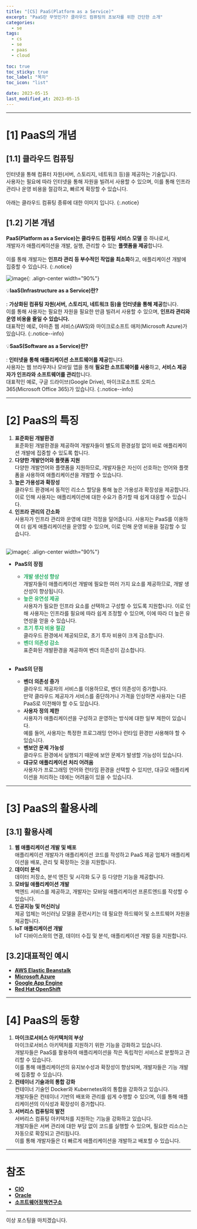 ```yaml
---
title: "[CS] PaaS(Platform as a Service)"
excerpt: "PaaS란 무엇인가? 클라우드 컴퓨팅의 초보자를 위한 간단한 소개"
categories:
  - se
tags:
  - cs
  - se
  - paas
  - cloud
  
toc: true
toc_sticky: true
toc_label: "목차"
toc_icon: "list"

date: 2023-05-15
last_modified_at: 2023-05-15
---
```


- - - - - - - - - - - - - - - - - - - - - - - - - - - - - - - - - - - - - - - - - - - - - - - - - - - - - - - - - - - - 
# [1] PaaS의 개념

## [1.1] 클라우드 컴퓨팅

인터넷을 통해 컴퓨터 자원(서버, 스토리지, 네트워크 등)을 제공하는 기술입니다.<br>
사용자는 필요에 따라 인터넷을 통해 자원을 빌려서 사용할 수 있으며, 이를 통해 인프라 관리나 운영 비용을 절감하고, 빠르게 확장할 수 있습니다.<br><br>
아래는 클라우드 컴퓨팅 종류에 대한 이미지 입니다.
{:.notice}

## [1.2] 기본 개념

**PaaS(Platform as a Service)는 클라우드 컴퓨팅 서비스 모델** 중 하나로서,<br>
개발자가 애플리케이션을 개발, 실행, 관리할 수 있는 **플랫폼을 제공**합니다.<br><br>
이를 통해 개발자는 **인프라 관리 등 부수적인 작업을 최소화**하고, 애플리케이션 개발에 집중할 수 있습니다.
{:.notice}



![image](https://github.com/kunheelib/kunheelib.github.io/assets/131929869/fd5a792a-a32e-4fbc-810e-e1cfcc65e89c){: .align-center width="90%"}

💡**IaaS(Infrastructure as a Service)란?**<br><br>
 : **가상화된 컴퓨팅 자원(서버, 스토리지, 네트워크 등)을 인터넷을 통해 제공**합니다.<br>
    이를 통해 사용자는 필요한 자원을 필요한 만큼 빌려서 사용할 수 있으며, **인프라 관리와 운영 비용을 줄일 수 있습니다.**<br>
    대표적인 예로, 아마존 웹 서비스(AWS)와 마이크로소프트 애저(Microsoft Azure)가 있습니다.
{:.notice--info}

💡**SaaS(Software as a Service)란?**<br><br>
 : **인터넷을 통해 애플리케이션 소프트웨어를 제공**합니다.<br>
    사용자는 웹 브라우저나 모바일 앱을 통해 **필요한 소프트웨어를 사용**하고, **서비스 제공자가 인프라와 소프트웨어를 관리**합니다.<br>
    대표적인 예로, 구글 드라이브(Google Drive), 마이크로소프트 오피스 365(Microsoft Office 365)가 있습니다.
{:.notice--info}

- - - - - - - - - - - - - - - - - - - - - - - - - - - - - - - - - - - - - - - - - - - - - - - - - - - - - - - - - - - - 
# [2] PaaS의 특징

1. **표준화된 개발환경**<br>
    표준화된 개발환경을 제공하여 개발자들이 별도의 환경설정 없이 바로 애플리케이션 개발에 집중할 수 있도록 합니다.
2. **다양한 개발언어와 플랫폼 지원**<br>
    다양한 개발언어와 플랫폼을 지원하므로, 개발자들은 자신이 선호하는 언어와 플랫폼을 사용하여 애플리케이션을 개발할 수 있습니다.
3. **높은 가용성과 확장성**<br>
    클라우드 환경에서 동적인 리소스 할당을 통해 높은 가용성과 확장성을 제공합니다. 이로 인해 사용자는 애플리케이션에 대한 수요가 증가할 때 쉽게 대응할 수 있습니다.
4. **인프라 관리의 간소화**<br>
    사용자가 인프라 관리와 운영에 대한 걱정을 덜어줍니다. 사용자는 PaaS를 이용하여 더 쉽게 애플리케이션을 운영할 수 있으며, 이로 인해 운영 비용을 절감할 수 있습니다.
<br><br>

![image](https://github.com/kunheelib/kunheelib.github.io/assets/131929869/0fd899b5-f820-4332-91c1-d2a6d0bc5189){: .align-center width="90%"}

- **PaaS의 장점**
    - **<span style="color:#2cae67">개발 생산성 향상</span>**<br>
        개발자들이 애플리케이션 개발에 필요한 여러 가지 요소를 제공하므로, 개발 생산성이 향상됩니다.
    - **<span style="color:#2cae67">높은 유연성 제공</span>**<br>
        사용자가 필요한 인프라 요소를 선택하고 구성할 수 있도록 지원합니다. 이로 인해 사용자는 인프라를 필요에 따라 쉽게 조정할 수 있으며, 이에 따라 더 높은 유연성을 얻을 수 있습니다.
    - **<span style="color:#2cae67">초기 투자 비용 절감</span>**<br>
        클라우드 환경에서 제공되므로, 초기 투자 비용이 크게 감소합니다.
    - **<span style="color:#2cae67">벤더 의존성 감소</span>**<br>
        표준화된 개발환경을 제공하여 벤더 의존성이 감소합니다.
<br><br>

- **PaaS의 단점**
    - **벤더 의존성 증가**<br>
        클라우드 제공자의 서비스를 이용하므로, 벤더 의존성이 증가합니다.<br>
        만약 클라우드 제공자가 서비스를 중단하거나 가격을 인상하면 사용자는 다른 PaaS로 이전해야 할 수도 있습니다.
    - **사용자 정의 제한**<br>
        사용자가 애플리케이션을 구성하고 운영하는 방식에 대한 일부 제한이 있습니다.<br>
        예를 들어, 사용자는 특정한 프로그래밍 언어나 런타임 환경만 사용해야 할 수 있습니다.
    - **벤보안 문제 가능성**<br>
        클라우드 환경에서 실행되기 때문에 보안 문제가 발생할 가능성이 있습니다. 
    - **대규모 애플리케이션 처리 어려움**<br>
        사용자가 프로그래밍 언어와 런타임 환경을 선택할 수 있지만, 대규모 애플리케이션을 처리하는 데에는 어려움이 있을 수 있습니다. 

- - - - - - - - - - - - - - - - - - - - - - - - - - - - - - - - - - - - - - - - - - - - - - - - - - - - - - - - - - - - 
# [3] PaaS의 활용사례

## [3.1] 활용사례

1. **웹 애플리케이션 개발 및 배포**<br>
    애플리케이션 개발자가 애플리케이션 코드를 작성하고 PaaS 제공 업체가 애플리케이션을 배포, 관리 및 확장하는 것을 지원합니다.
2. **데이터 분석**<br>
    데이터 저장소, 분석 엔진 및 시각화 도구 등 다양한 기능을 제공합니다.
3. **모바일 애플리케이션 개발**<br>
    백엔드 서비스를 제공하고, 개발자는 모바일 애플리케이션 프론트엔드를 작성할 수 있습니다.
4. **인공지능 및 머신러닝**<br>
    제공 업체는 머신러닝 모델을 훈련시키는 데 필요한 하드웨어 및 소프트웨어 자원을 제공합니다.
5. **IoT 애플리케이션 개발**<br>
    IoT 디바이스와의 연결, 데이터 수집 및 분석, 애플리케이션 개발 등을 지원합니다.

## [3.2]대표적인 예시

- [**AWS Elastic Beanstalk**](https://docs.aws.amazon.com/ko_kr/elasticbeanstalk/latest/dg/Welcome.html)
- [**Microsoft Azure**](https://azure.microsoft.com/ko-kr/resources/cloud-computing-dictionary/what-is-azure/)
- [**Google App Engine**](https://cloud.google.com/appengine?hl=ko)
- [**Red Hat OpenShift**](https://www.redhat.com/ko/technologies/cloud-computing/openshift)

- - - - - - - - - - - - - - - - - - - - - - - - - - - - - - - - - - - - - - - - - - - - - - - - - - - - - - - - - - - - 
# [4] PaaS의 동향

1. **마이크로서비스 아키텍처의 부상**<br>
    마이크로서비스 아키텍처를 지원하기 위한 기능을 강화하고 있습니다.<br>
    개발자들은 PaaS를 활용하여 애플리케이션을 작은 독립적인 서비스로 분할하고 관리할 수 있습니다.<br>
    이를 통해 애플리케이션의 유지보수성과 확장성이 향상되며, 개발자들은 기능 개발에 집중할 수 있습니다.
2. **컨테이너 기술과의 통합 강화**<br>
    컨테이너 기술인 Docker와 Kubernetes와의 통합을 강화하고 있습니다.<br>
    개발자들은 컨테이너 기반의 배포와 관리를 쉽게 수행할 수 있으며, 이를 통해 애플리케이션의 이식성과 확장성이 증가합니다.
3. **서버리스 컴퓨팅의 발전**<br>
    서버리스 컴퓨팅 아키텍처를 지원하는 기능을 강화하고 있습니다.<br>
    개발자들은 서버 관리에 대한 부담 없이 코드를 실행할 수 있으며, 필요한 리소스는 자동으로 확장되고 관리됩니다.<br>
    이를 통해 개발자들은 더 빠르게 애플리케이션을 개발하고 배포할 수 있습니다.

- - - - - - - - - - - - - - - - - - - - - - - - - - - - - - - - - - - - - - - - - - - - - - - - - - - - - - - - - - - - 
# 참조

- [**CIO**](https://www.ciokorea.com/news/126897)
- [**Oracle**](https://www.oracle.com/kr/cloud/what-is-paas/)
- [**소프트웨어정책연구소**](https://spri.kr/posts/view/16373?code=&study_type=&board_type=)

- - - - - - - - - - - - - - - - - - - - - - - - - - - - - - - - - - - - - - - - - - - - - - - - - - - - - - - - - - - - 
이상 포스팅을 마치겠습니다.